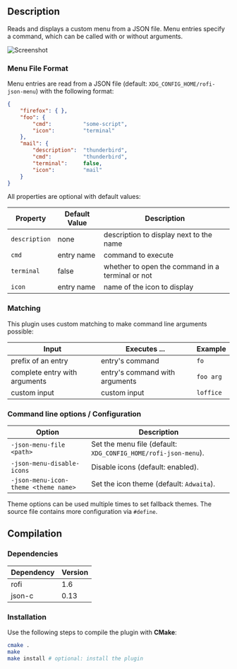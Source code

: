 ## Description

Reads and displays a custom menu from a JSON file. Menu entries specify a command, which can be called with or without arguments.

![Screenshot](https://marvinkreis.github.io/rofi-plugins/rofi-prompt/example.png)

### Menu File Format

Menu entries are read from a JSON file (default: `XDG_CONFIG_HOME/rofi-json-menu`) with the following format:

```json
{
    "firefox": { },
    "foo": {
        "cmd":          "some-script",
        "icon":         "terminal"
    },
    "mail": {
        "description":  "thunderbird",
        "cmd":          "thunderbird",
        "terminal":     false,
        "icon":         "mail"
    }
}
```

All properties are optional with default values:

Property      | Default Value | Description
------------- | ------------- | -----------
`description` | none          | description to display next to the name
`cmd`         | entry name    | command to execute
`terminal`    | false         | whether to open the command in a terminal or not
`icon`        | entry name    | name of the icon to display

### Matching

This plugin uses custom matching to make command line arguments possible:

Input                         | Executes ...                   | Example
----------------------------- | ------------------------------ | -------
prefix of an entry            | entry's command                | `fo`
complete entry with arguments | entry's command with arguments | `foo arg`
custom input                  | custom input                   | `loffice`

### Command line options / Configuration

Option                               | Description
------------------------------------ | -----------
`-json-menu-file <path>`             | Set the menu file (default: `XDG_CONFIG_HOME/rofi-json-menu`).
`-json-menu-disable-icons`           | Disable icons (default: enabled).
`-json-menu-icon-theme <theme name>` | Set the icon theme (default: `Adwaita`).

Theme options can be used multiple times to set fallback themes.
The source file contains more configuration via `#define`.

## Compilation

### Dependencies

Dependency | Version
---------- | -------
rofi       | 1.6
json-c     | 0.13

### Installation

Use the following steps to compile the plugin with **CMake**:

```bash
cmake .
make
make install # optional: install the plugin
```
